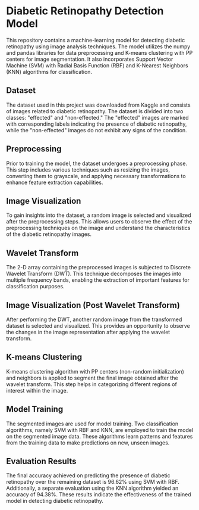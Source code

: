 # Diabetic Retinopathy Detection Model
This repository contains a machine-learning model for detecting diabetic retinopathy using image analysis techniques. The model utilizes the numpy and pandas libraries for data preprocessing and K-means clustering with PP centers for image segmentation. It also incorporates Support Vector Machine (SVM) with Radial Basis Function (RBF) and K-Nearest Neighbors (KNN) algorithms for classification.
## Dataset
The dataset used in this project was downloaded from Kaggle and consists of images related to diabetic retinopathy. The dataset is divided into two classes: "effected" and "non-effected." The "effected" images are marked with corresponding labels indicating the presence of diabetic retinopathy, while the "non-effected" images do not exhibit any signs of the condition.

## Preprocessing
Prior to training the model, the dataset undergoes a preprocessing phase. This step includes various techniques such as resizing the images, converting them to grayscale, and applying necessary transformations to enhance feature extraction capabilities.

## Image Visualization
To gain insights into the dataset, a random image is selected and visualized after the preprocessing steps. This allows users to observe the effect of the preprocessing techniques on the image and understand the characteristics of the diabetic retinopathy images.

## Wavelet Transform
The 2-D array containing the preprocessed images is subjected to Discrete Wavelet Transform (DWT). This technique decomposes the images into multiple frequency bands, enabling the extraction of important features for classification purposes.

## Image Visualization (Post Wavelet Transform)
After performing the DWT, another random image from the transformed dataset is selected and visualized. This provides an opportunity to observe the changes in the image representation after applying the wavelet transform.

## K-means Clustering
K-means clustering algorithm with PP centers (non-random initialization) and neighbors is applied to segment the final image obtained after the wavelet transform. This step helps in categorizing different regions of interest within the image.

## Model Training
The segmented images are used for model training. Two classification algorithms, namely SVM with RBF and KNN, are employed to train the model on the segmented image data. These algorithms learn patterns and features from the training data to make predictions on new, unseen images.

## Evaluation Results
The final accuracy achieved on predicting the presence of diabetic retinopathy over the remaining dataset is 96.62% using SVM with RBF. Additionally, a separate evaluation using the KNN algorithm yielded an accuracy of 94.38%. These results indicate the effectiveness of the trained model in detecting diabetic retinopathy.
